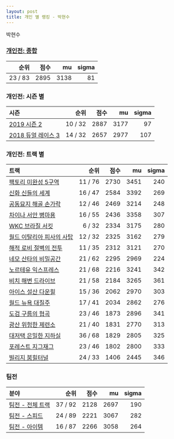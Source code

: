 ```yaml
---
layout: post
title: 개인 별 랭킹 - 박현수
---
```


박현수

### [개인전: 종합](../singles-full)

| 순위 | 점수 | mu | sigma |
|---:|---:|---:|---:|
| 23 / 83 | 2895 | 3138 | 81 |

### 개인전: 시즌 별

| 시즌 | 순위 | 점수 | mu | sigma |
|:---|---:|---:|---:|---:|
| [2019 시즌 2](../singles-s2019_2) | 10 / 32 | 2887 | 3177 | 97 |
| [2018 듀얼 레이스 3](../singles-s2018_1) | 14 / 32 | 2657 | 2977 | 107 |

### 개인전: 트랙 별

| 트랙 | 순위 | 점수 | mu | sigma |
|:---|---:|---:|---:|---:|
| [팩토리 미완성 5구역](../district5) | 11 / 76 | 2730 | 3451 | 240 |
| [신화 신들의 세계](../shinsegye) | 16 / 47 | 2584 | 3392 | 269 |
| [공동묘지 해골 손가락](../haeson) | 12 / 46 | 2469 | 3214 | 248 |
| [차이나 서안 병마용](../byeongma) | 16 / 55 | 2436 | 3358 | 307 |
| [WKC 브라질 서킷](../brazil) | 6 / 32 | 2334 | 3175 | 280 |
| [월드 이탈리아 피사의 사탑](../pizza) | 12 / 32 | 2325 | 3162 | 279 |
| [해적 로비 절벽의 전투](../lobby) | 11 / 35 | 2312 | 3121 | 270 |
| [네모 산타의 비밀공간](../santa) | 21 / 62 | 2295 | 2969 | 224 |
| [노르테유 익스프레스](../noex) | 21 / 68 | 2216 | 3241 | 342 |
| [비치 해변 드라이브](../haebyun) | 21 / 58 | 2184 | 3265 | 361 |
| [아이스 설산 다운힐](../seolsan) | 15 / 36 | 2062 | 2970 | 303 |
| [월드 뉴욕 대질주](../newyork) | 17 / 41 | 2034 | 2862 | 276 |
| [도검 구름의 협곡](../hyupgog) | 23 / 46 | 1873 | 2896 | 341 |
| [광산 위험한 제련소](../jeryeonso) | 21 / 40 | 1831 | 2770 | 313 |
| [대저택 은밀한 지하실](../jeotaek) | 36 / 68 | 1829 | 2805 | 325 |
| [포레스트 지그재그](../zigzag) | 23 / 46 | 1802 | 2800 | 333 |
| [빌리지 붐힐터널](../boomhill) | 24 / 33 | 1406 | 2445 | 346 |

### 팀전

| 분야 | 순위 | 점수 | mu | sigma |
|:---|---:|---:|---:|---:|
| [팀전 - 전체 트랙](../team-full) | 37 / 92 | 2128 | 2697 | 190 |
| [팀전 - 스피드](../team-speed) | 24 / 89 | 2221 | 3067 | 282 |
| [팀전 - 아이템](../team-item) | 16 / 87 | 2266 | 3058 | 264 |
